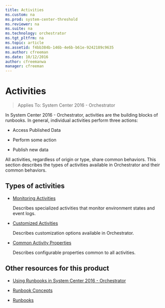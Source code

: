 ```yaml
---
title: Activities
ms.custom: na
ms.prod: system-center-threshold
ms.reviewer: na
ms.suite: na
ms.technology: orchestrator
ms.tgt_pltfrm: na
ms.topic: article
ms.assetid: f4bb384b-146b-4e6b-b61e-9242189c9635
ms.author: cfreeman
ms.date: 10/12/2016
author: cfreemanwa
manager: cfreeman
---
```


# Activities

> Applies To: System Center 2016 - Orchestrator

In System Center 2016 - Orchestrator, activities are the building blocks of runbooks. In general, individual activities perform three actions:  

-   Access Published Data  

-   Perform some action  

-   Publish new data  

All activities, regardless of origin or type, share common behaviors. This section describes the types of activities available in Orchestrator and their common behaviors.  

## Types of activities  

-   [Monitoring Activities](../manage/monitoring-activities.md)  

    Describes specialized activities that monitor environment states and event logs.  

-   [Customized Activities](../../orchestrator/customized-activities.md)  

    Describes customization options available in Orchestrator.  

-   [Common Activity Properties](../../orchestrator/common-activity-properties.md)  

    Describes configurable properties common to all activities.  

## Other resources for this product  

-   [Using Runbooks in System Center 2016 - Orchestrator](~/orchestrator/automate-runbooks.md) 

-   [Runbook Concepts](~/orchestrator/automate-runbooks.md)  

-   [Runbooks](../get-started/runbooks.md)  

